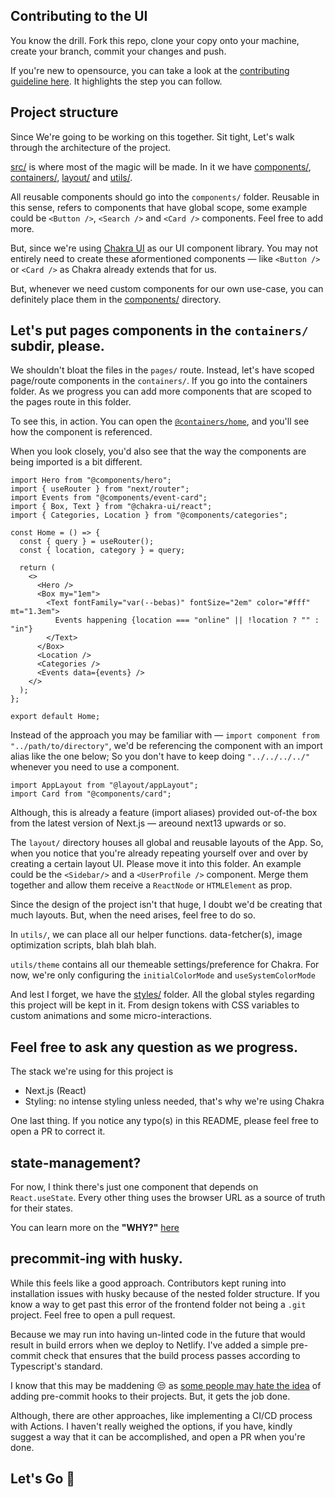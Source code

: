 ## Contributing to the UI

You know the drill. Fork this repo, clone your copy onto your machine, create your branch, commit your changes and push.

If you're new to opensource, you can take a look at the [contributing guideline here](../CONTRIBUTING.md#getting-started). It highlights the step you can follow.

## Project structure

Since We're going to be working on this together. Sit tight, Let's walk through the architecture of the project.

[src/](src) is where most of the magic will be made. In it we have [components/](src/components), [containers/](src/containers), [layout/](src/layout) and [utils/](src/utils).

All reusable components should go into the `components/` folder. Reusable in this sense, refers to components that have global scope, some example could be `<Button />`, `<Search />` and `<Card />` components. Feel free to add more.

But, since we're using [Chakra UI](https://chakra-ui.com) as our UI component library. You may not entirely need to create these aformentioned components &mdash; like `<Button />` or `<Card />` as Chakra already extends that for us.

But, whenever we need custom components for our own use-case, you can definitely place them in the [components/](src/components/) directory.

## Let's put pages components in the `containers/` subdir, please.

We shouldn't bloat the files in the `pages/` route. Instead, let's have scoped page/route components in the `containers/`. If you go into the containers folder. As we progress you can add more components that are scoped to the pages route in this folder.

To see this, in action. You can open the [`@containers/home`](src/containers/home/index.tsx), and you'll see how the component is referenced.

When you look closely, you'd also see that the way the components are being imported is a bit different.

```tsx
import Hero from "@components/hero";
import { useRouter } from "next/router";
import Events from "@components/event-card";
import { Box, Text } from "@chakra-ui/react";
import { Categories, Location } from "@components/categories";

const Home = () => {
  const { query } = useRouter();
  const { location, category } = query;

  return (
    <>
      <Hero />
      <Box my="1em">
        <Text fontFamily="var(--bebas)" fontSize="2em" color="#fff" mt="1.3em">
          Events happening {location === "online" || !location ? "" : "in"}
        </Text>
      </Box>
      <Location />
      <Categories />
      <Events data={events} />
    </>
  );
};

export default Home;
```

Instead of the approach you may be familiar with &mdash; `import component from "../path/to/directory"`, we'd be referencing the component with an import alias like the one below; So you don't have to keep doing `"../../../../"` whenever you need to use a component.

```tsx
import AppLayout from "@layout/appLayout";
import Card from "@components/card";
```

Although, this is already a feature (import aliases) provided out-of-the box from the latest version of Next.js &mdash; areound next13 upwards or so.

The `layout/` directory houses all global and reusable layouts of the App. So, when you notice that you're already repeating yourself over and over by creating a certain layout UI. Please move it into this folder. An example could be the `<Sidebar/>` and a `<UserProfile />` component. Merge them together and allow them receive a `ReactNode` or `HTMLElement` as prop.

Since the design of the project isn't that huge, I doubt we'd be creating that much layouts. But, when the need arises, feel free to do so.

In `utils/`, we can place all our helper functions. data-fetcher(s), image optimization scripts, blah blah blah.

`utils/theme` contains all our themeable settings/preference for Chakra. For now, we're only configuring the `initialColorMode` and `useSystemColorMode`

And lest I forget, we have the [styles/](styles) folder. All the global styles regarding this project will be kept in it. From design tokens with CSS variables to custom animations and some micro-interactions.

## Feel free to ask any question as we progress.

The stack we're using for this project is

- Next.js (React)
- Styling: no intense styling unless needed, that's why we're using Chakra

One last thing. If you notice any typo(s) in this README, please feel free to open a PR to correct it.

## state-management?

For now, I think there's just one component that depends on `React.useState`. Every other thing uses the browser URL as a source of truth for their states.

You can learn more on the **"WHY?"** [here](https://meje.dev/blog/keep-state-in-the-url)

## precommit-ing with husky.

While this feels like a good approach. Contributors kept runing into installation issues with husky because of the nested folder structure. If you know a way to get past this error of the frontend folder not being a `.git` project. Feel free to open a pull request.

Because we may run into having un-linted code in the future that would result in build errors when we deploy to Netlify. I've added a simple pre-commit check that ensures that the build process passes according to Typescript's standard.

I know that this may be maddening 😒 as [some people may hate the idea](https://www.youtube.com/watch?v=RAelLqnnOp0) of adding pre-commit hooks to their projects. But, it gets the job done.

Although, there are other approaches, like implementing a CI/CD process with Actions. I haven't really weighed the options, if you have, kindly suggest a way that it can be accomplished, and open a PR when you're done.

## Let's Go 🚀
